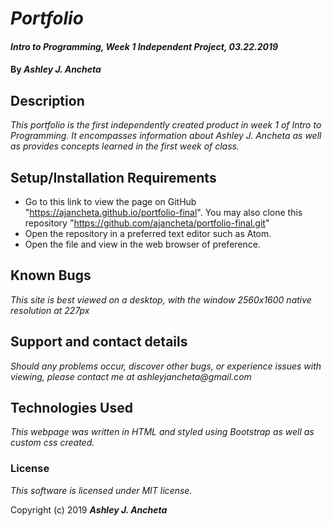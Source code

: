 # _Portfolio_

#### _Intro to Programming, Week 1 Independent Project, 03.22.2019_

#### By _Ashley J. Ancheta_

## Description

_This portfolio is the first independently created product in week 1 of Intro to Programming. It encompasses information about Ashley J. Ancheta as well as provides concepts learned in the first week of class._

## Setup/Installation Requirements

* Go to this link to view the page on GitHub "https://ajancheta.github.io/portfolio-final". You may also clone this repository "https://github.com/ajancheta/portfolio-final.git"
* Open the repository in a preferred text editor such as Atom.
* Open the file and view in the web browser of preference.

## Known Bugs

_This site is best viewed on a desktop, with the window 2560x1600 native resolution at 227px_

## Support and contact details

_Should any problems occur, discover other bugs, or experience issues with viewing, please contact me at ashleyjancheta@gmail.com_

## Technologies Used

_This webpage was written in HTML and styled using Bootstrap as well as custom css created._

### License

*This software is licensed under MIT license.*

Copyright (c) 2019 **_Ashley J. Ancheta_**

